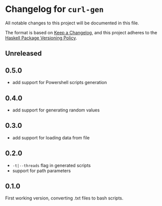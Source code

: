 # Changelog for `curl-gen`

All notable changes to this project will be documented in this file.

The format is based on [Keep a Changelog](https://keepachangelog.com/en/1.0.0/),
and this project adheres to the
[Haskell Package Versioning Policy](https://pvp.haskell.org/).

## Unreleased

## 0.5.0

- add support for Powershell scripts generation

## 0.4.0

- add support for generating random values

## 0.3.0

- add support for loading data from file

## 0.2.0

- `-t|--threads` flag in generated scripts
- support for path parameters

## 0.1.0

First working version, converting .txt files to bash scripts.

